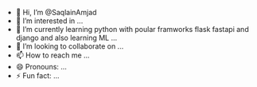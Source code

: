- 👋 Hi, I’m @SaqlainAmjad
- 👀 I’m interested in ...
- 🌱 I’m currently learning python with poular framworks flask fastapi and django and also learning ML ...
- 💞️ I’m looking to collaborate on ...
- 📫 How to reach me ...
- 😄 Pronouns: ...
- ⚡ Fun fact: ...

<!---
SaqlainAmjad/SaqlainAmjad is a ✨ special ✨ repository because its `README.md` (this file) appears on your GitHub profile.
You can click the Preview link to take a look at your changes.
--->
